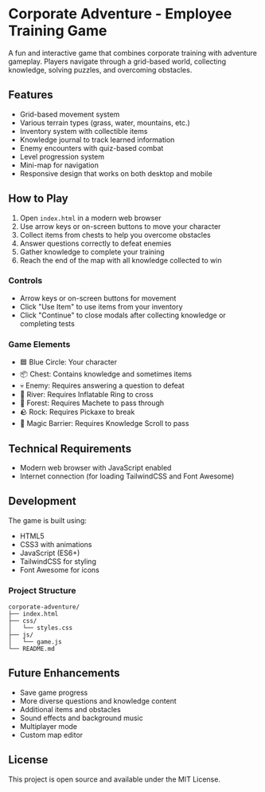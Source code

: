 # Corporate Adventure - Employee Training Game

A fun and interactive game that combines corporate training with adventure gameplay. Players navigate through a grid-based world, collecting knowledge, solving puzzles, and overcoming obstacles.

## Features

- Grid-based movement system
- Various terrain types (grass, water, mountains, etc.)
- Inventory system with collectible items
- Knowledge journal to track learned information
- Enemy encounters with quiz-based combat
- Level progression system
- Mini-map for navigation
- Responsive design that works on both desktop and mobile

## How to Play

1. Open `index.html` in a modern web browser
2. Use arrow keys or on-screen buttons to move your character
3. Collect items from chests to help you overcome obstacles
4. Answer questions correctly to defeat enemies
5. Gather knowledge to complete your training
6. Reach the end of the map with all knowledge collected to win

### Controls

- Arrow keys or on-screen buttons for movement
- Click "Use Item" to use items from your inventory
- Click "Continue" to close modals after collecting knowledge or completing tests

### Game Elements

- 🟦 Blue Circle: Your character
- 📦 Chest: Contains knowledge and sometimes items
- 💀 Enemy: Requires answering a question to defeat
- 🌊 River: Requires Inflatable Ring to cross
- 🌳 Forest: Requires Machete to pass through
- 🪨 Rock: Requires Pickaxe to break
- 🌈 Magic Barrier: Requires Knowledge Scroll to pass

## Technical Requirements

- Modern web browser with JavaScript enabled
- Internet connection (for loading TailwindCSS and Font Awesome)

## Development

The game is built using:
- HTML5
- CSS3 with animations
- JavaScript (ES6+)
- TailwindCSS for styling
- Font Awesome for icons

### Project Structure

```
corporate-adventure/
├── index.html
├── css/
│   └── styles.css
├── js/
│   └── game.js
└── README.md
```

## Future Enhancements

- Save game progress
- More diverse questions and knowledge content
- Additional items and obstacles
- Sound effects and background music
- Multiplayer mode
- Custom map editor

## License

This project is open source and available under the MIT License. 